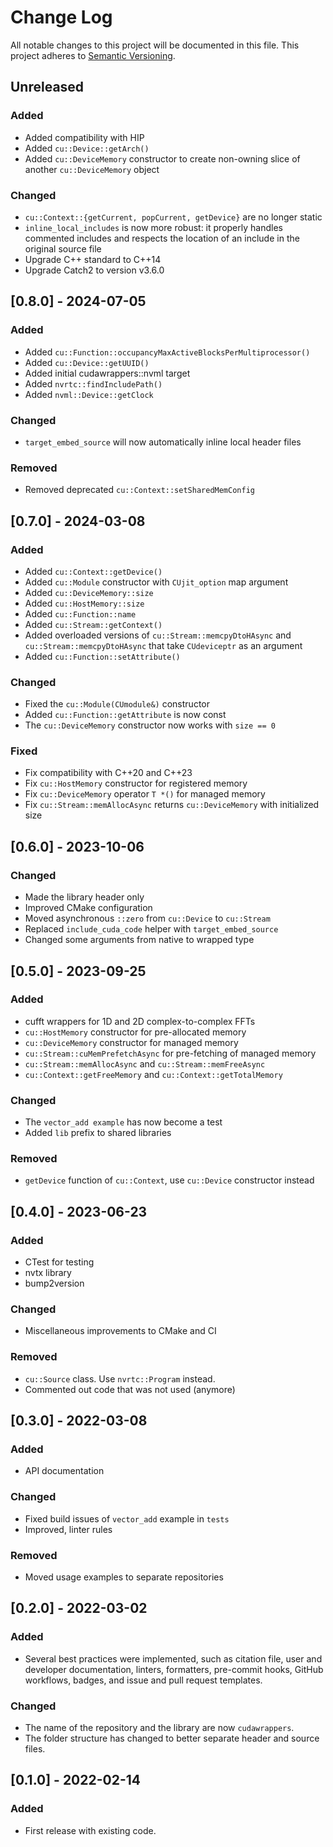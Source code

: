 # Change Log

All notable changes to this project will be documented in this file. This
project adheres to [Semantic Versioning](http://semver.org/).

## Unreleased

### Added

- Added compatibility with HIP
- Added `cu::Device::getArch()`
- Added `cu::DeviceMemory` constructor to create non-owning slice of another
  `cu::DeviceMemory` object

### Changed

- `cu::Context::{getCurrent, popCurrent, getDevice}` are no longer static
- `inline_local_includes` is now more robust: it properly handles commented
  includes and respects the location of an include in the original source file
- Upgrade C++ standard to C++14
- Upgrade Catch2 to version v3.6.0

## \[0.8.0\] - 2024-07-05

### Added

- Added `cu::Function::occupancyMaxActiveBlocksPerMultiprocessor()`
- Added `cu::Device::getUUID()`
- Added initial cudawrappers::nvml target
- Added `nvrtc::findIncludePath()`
- Added `nvml::Device::getClock`

### Changed

- `target_embed_source` will now automatically inline local header files

### Removed

- Removed deprecated `cu::Context::setSharedMemConfig`

## \[0.7.0\] - 2024-03-08

### Added

- Added `cu::Context::getDevice()`
- Added `cu::Module` constructor with `CUjit_option` map argument
- Added `cu::DeviceMemory::size`
- Added `cu::HostMemory::size`
- Added `cu::Function::name`
- Added `cu::Stream::getContext()`
- Added overloaded versions of `cu::Stream::memcpyDtoHAsync` and
  `cu::Stream::memcpyDtoHAsync` that take `CUdeviceptr` as an argument
- Added `cu::Function::setAttribute()`

### Changed

- Fixed the `cu::Module(CUmodule&)` constructor
- Added `cu::Function::getAttribute` is now const
- The `cu::DeviceMemory` constructor now works with `size == 0`

### Fixed

- Fix compatibility with C++20 and C++23
- Fix `cu::HostMemory` constructor for registered memory
- Fix `cu::DeviceMemory` operator `T *()` for managed memory
- Fix `cu::Stream::memAllocAsync` returns `cu::DeviceMemory` with initialized
  size

## \[0.6.0\] - 2023-10-06

### Changed

- Made the library header only
- Improved CMake configuration
- Moved asynchronous `::zero` from `cu::Device` to `cu::Stream`
- Replaced `include_cuda_code` helper with `target_embed_source`
- Changed some arguments from native to wrapped type

## \[0.5.0\] - 2023-09-25

### Added

- cufft wrappers for 1D and 2D complex-to-complex FFTs
- `cu::HostMemory` constructor for pre-allocated memory
- `cu::DeviceMemory` constructor for managed memory
- `cu::Stream::cuMemPrefetchAsync` for pre-fetching of managed memory
- `cu::Stream::memAllocAsync` and `cu::Stream::memFreeAsync`
- `cu::Context::getFreeMemory` and `cu::Context::getTotalMemory`

### Changed

- The `vector_add example` has now become a test
- Added `lib` prefix to shared libraries

### Removed

- `getDevice` function of `cu::Context`, use `cu::Device` constructor instead

## \[0.4.0\] - 2023-06-23

### Added

- CTest for testing
- nvtx library
- bump2version

### Changed

- Miscellaneous improvements to CMake and CI

### Removed

- `cu::Source` class. Use `nvrtc::Program` instead.
- Commented out code that was not used (anymore)

## \[0.3.0\] - 2022-03-08

### Added

- API documentation

### Changed

- Fixed build issues of `vector_add` example in `tests`
- Improved, linter rules

### Removed

- Moved usage examples to separate repositories

## \[0.2.0\] - 2022-03-02

### Added

- Several best practices were implemented, such as citation file, user and
  developer documentation, linters, formatters, pre-commit hooks, GitHub
  workflows, badges, and issue and pull request templates.

### Changed

- The name of the repository and the library are now `cudawrappers`.
- The folder structure has changed to better separate header and source files.

## \[0.1.0\] - 2022-02-14

### Added

- First release with existing code.
